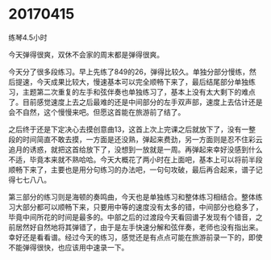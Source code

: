 # 20170415

练琴4.5小时

今天弹得很爽，双休不会家的周末都是弹得很爽。

今天分了很多段练习。早上先练了849的26，弹得比较久。单独分部分慢练，然后提速，今天成果比较大，慢速基本可以完全顺畅下来了，最后结尾部分单独练习，主题第二次重复的左手和弦伴奏也单独练习了，基本上没有太大剩下的难点了。目前感觉速度上去之后最难的还是中间部分的左手双声部，速度上去估计还是会不自然，这个慢慢来吧。但愿这首能在旅游前了结了。

之后终于还是下定决心去摸创意曲13，这首上次上完课之后就放下了，没有一整段的时间简直不敢去摸，一方面是还没熟，弹起来费劲，另一方面则是忍不住彩云追月的诱惑，就把这首给放下了，没想到一放就是一周。再弹起来幸好没感到什么不适，毕竟本来就不熟哈哈。今天大概花了两小时在上面吧，基本上可以将前半段顺畅下来了，主要也是用分句练习的办法吧，一句句攻破，最后再合起来，谱子记得七七八八。

第三部分的练习则是海顿的奏鸣曲，今天也是单独练习和整体练习相结合。整体练习大部分都可以顺畅下来，只要用中等的速度没有太多的错，中间部分也稳多了，毕竟中间所花的时间是最多的。中部之后的过渡段今天看回谱子发现有个错音，之前居然好自然地将其弹错了，由于是左手快速分解和弦伴奏，老师也没有指出来。幸好还是看看谱。经过今天的练习，感觉还是有点点可能在旅游前录一下的，即使不能弹得很快，也应该用中速录一下。
